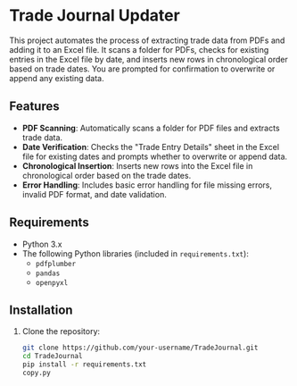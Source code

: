 # Trade Journal Updater

This project automates the process of extracting trade data from PDFs and adding it to an Excel file. It scans a folder for PDFs, checks for existing entries in the Excel file by date, and inserts new rows in chronological order based on trade dates. You are prompted for confirmation to overwrite or append any existing data.

## Features

- **PDF Scanning**: Automatically scans a folder for PDF files and extracts trade data. 
- **Date Verification**: Checks the "Trade Entry Details" sheet in the Excel file for existing dates and prompts whether to overwrite or append data.
- **Chronological Insertion**: Inserts new rows into the Excel file in chronological order based on the trade dates.
- **Error Handling**: Includes basic error handling for file missing errors, invalid PDF format, and date validation.

## Requirements

- Python 3.x
- The following Python libraries (included in `requirements.txt`):
  - `pdfplumber`
  - `pandas`
  - `openpyxl`
  

## Installation

1. Clone the repository:
   ```bash
   git clone https://github.com/your-username/TradeJournal.git
   cd TradeJournal
   pip install -r requirements.txt
   copy.py

   
